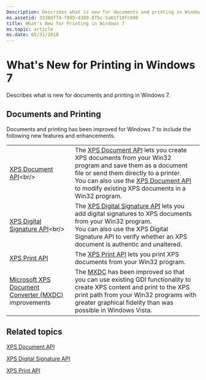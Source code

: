 ```yaml
---
Description: Describes what is new for documents and printing in Windows 7.
ms.assetid: 3338df74-f895-4389-875c-5a61f18fc690
title: What's New for Printing in Windows 7
ms.topic: article
ms.date: 05/31/2018
---
```


# What's New for Printing in Windows 7

Describes what is new for documents and printing in Windows 7.

## Documents and Printing

Documents and printing has been improved for Windows 7 to include the following new features and enhancements.



|                                                                                                                |                                                                                                                                                                                                                                                                                                                          |
|----------------------------------------------------------------------------------------------------------------|--------------------------------------------------------------------------------------------------------------------------------------------------------------------------------------------------------------------------------------------------------------------------------------------------------------------------|
| [XPS Document API](https://msdn.microsoft.com/library/Dd316976(v=VS.85).aspx)<br/>                                                        | The [XPS Document API](https://msdn.microsoft.com/library/Dd316976(v=VS.85).aspx) lets you create XPS documents from your Win32 program and save them as a document file or send them directly to a printer.<br/> You can also use the [XPS Document API](https://msdn.microsoft.com/library/Dd316976(v=VS.85).aspx) to modify existing XPS documents in a Win32 program.<br/> |
| [XPS Digital Signature API](https://msdn.microsoft.com/library/Ff819108(v=VS.85).aspx)<br/>                                      | The [XPS Digital Signature API](https://msdn.microsoft.com/library/Ff819108(v=VS.85).aspx) lets you add digital signatures to XPS documents from your Win32 program.<br/> You can also use the XPS Digital Signature API to verify whether an XPS document is authentic and unaltered.<br/>                                          |
| [XPS Print API](xps-printing.md)<br/>                                                                   | The [XPS Print API](xpsprint-api.md) lets you print XPS documents from your Win32 program.<br/>                                                                                                                                                                                                                   |
| [Microsoft XPS Document Converter (MXDC)](microsoft-xps-document-converter--mxdc-.md) improvements<br/> | The [MXDC](microsoft-xps-document-converter--mxdc-.md) has been improved so that you can use existing GDI functionality to create XPS content and print to the XPS print path from your Win32 programs with greater graphical fidelity than was possible in Windows Vista.<br/>                                   |



 

## Related topics

<dl> <dt>

[XPS Document API](https://msdn.microsoft.com/library/Dd316976(v=VS.85).aspx)
</dt> <dt>

[XPS Digital Signature API](https://msdn.microsoft.com/library/Ff819108(v=VS.85).aspx)
</dt> <dt>

[XPS Print API](xpsprint-api.md)
</dt> </dl>

 

 




